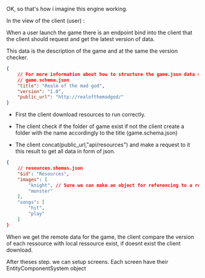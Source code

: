 OK, so that's how i imagine this engine working.

In the view of the client (user) :

When a user launch the game there is an endpoint bind into the client that the client should request and get the latest version of data.

This data is the description of the game and at the same the version checker.

```json
{
    // For more information about how to structure the game.json data see 
    // game.schema.json
    "title": "Realm of the mad god",
    "version": "1.0",
    "public_url": "http://realofthemadgod/"
}
```

- First the client download resources to run correctly.

- The client check if the folder of game exist
 if not the client create a folder with the name accordingly to the title (game.schema.json) 

- The client concat(public_url,"api/resources") and make a request to it this result to get all
data in form of json. 


```json
{
    // resources.shemas.json
    "$id": "Resources",
    "images": [
        "knight", // Sure we can make an object for referencing to a resource [see resource.schema.json
        "monster"
    ],
    "songs": [
        "hit",
        "play"
    ]
}
```

When we get the remote data for the game, the client compare the version of each ressource with local ressource exist, if doesnt exist the client download.

After theses step. we can setup screens. Each screen have their EntityComponentSystem object